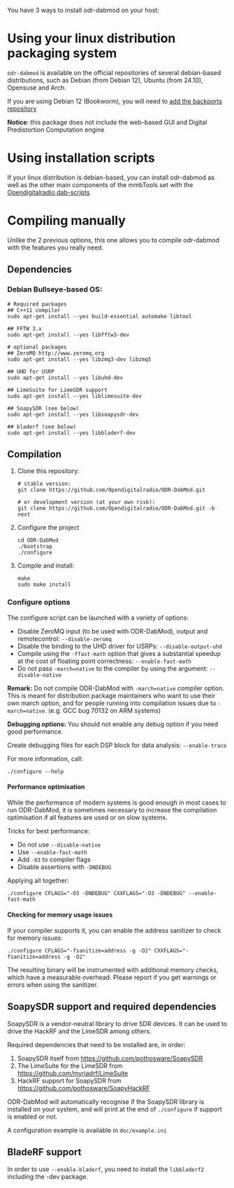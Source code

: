 You have 3 ways to install odr-dabmod on your host:

# Using your linux distribution packaging system
`odr-dabmod` is available on the official repositories of several debian-based distributions, such as Debian
(from Debian 12), Ubuntu (from 24.10), Opensuse and Arch.

If you are using Debian 12 (Bookworm), you will need to
[add the backports repository](https://backports.debian.org/Instructions/)

**Notice**: this package does not include the web-based GUI and Digital Predistortion Computation engine

# Using installation scripts
If your linux distribution is debian-based, you can install odr-dabmod
as well as the other main components of the mmbTools set with the 
[Opendigitalradio dab-scripts](https://github.com/opendigitalradio/dab-scripts.git)

# Compiling manually
Unlike the 2 previous options, this one allows you to compile odr-dabmod with the features you really need.

## Dependencies
### Debian Bullseye-based OS:
```
# Required packages
## C++11 compiler
sudo apt-get install --yes build-essential automake libtool

## FFTW 3.x
sudo apt-get install --yes libfftw3-dev

# optional packages
## ZeroMQ http://www.zeromq.org
sudo apt-get install --yes libzmq3-dev libzmq5

## UHD for USRP
sudo apt-get install --yes libuhd-dev

## LimeSuite for LimeSDR support
sudo apt-get install --yes liblimesuite-dev

## SoapySDR (see below)
sudo apt-get install --yes libsoapysdr-dev

## bladerf (see below)
sudo apt-get install --yes libbladerf-dev
```

## Compilation
1. Clone this repository:
   ```
   # stable version:
   git clone https://github.com/Opendigitalradio/ODR-DabMod.git

   # or development version (at your own risk):
   git clone https://github.com/Opendigitalradio/ODR-DabMod.git -b next
   ```
1. Configure the project
   ```
   cd ODR-DabMod
   ./bootstrap
   ./configure
   ```
1. Compile and install:
   ```
   make
   sudo make install
   ```

### Configure options
The configure script can be launched with a variety of options:
- Disable ZeroMQ input (to be used with ODR-DabMod), output and remotecontrol: `--disable-zeromq`
- Disable the binding to the UHD driver for USRPs: `--disable-output-uhd`
- Compile using the `-ffast-math` option that gives a substantial speedup at the cost of floating point correctness:  `--enable-fast-math`
- Do not pass `-march=native` to the compiler by using the argument: `--disable-native`

**Remark:** Do not compile ODR-DabMod with `-march=native` compiler option. This is meant for distribution package maintainers who want to use their own march option, and for people running into compilation issues due to `-march=native`. (e.g. GCC bug 70132 on ARM systems)

**Debugging options:** You should not enable any debug option if you need good performance.

Create debugging files for each DSP block for data analysis: `--enable-trace`

For more information, call:
```
./configure --help
```

#### Performance optimisation
While the performance of modern systems is good enough in most cases to
run ODR-DabMod, it is sometimes necessary to increase the compilation
optimisation if all features are used or on slow systems.

Tricks for best performance:

* Do not use `--disable-native`
* Use `--enable-fast-math`
* Add `-O3` to compiler flags
* Disable assertions with `-DNDEBUG`

Applying all together:
```
./configure CFLAGS="-O3 -DNDEBUG" CXXFLAGS="-O3 -DNDEBUG" --enable-fast-math
```

#### Checking for memory usage issues
If your compiler supports it, you can enable the address sanitizer to check for memory
issues:
```
./configure CFLAGS="-fsanitize=address -g -O2" CXXFLAGS="-fsanitize=address -g -O2"
```

The resulting binary will be instrumented with additional memory checks, which have a
measurable overhead. Please report if you get warnings or errors when using the sanitizer.

## SoapySDR support and required dependencies
SoapySDR is a vendor-neutral library to drive SDR devices. It can be used to
drive the HackRF and the LimeSDR among others.

Required dependencies that need to be installed are, in order:
1. SoapySDR itself from https://github.com/pothosware/SoapySDR
1. The LimeSuite for the LimeSDR from https://github.com/myriadrf/LimeSuite
1. HackRF support for SoapySDR from https://github.com/pothosware/SoapyHackRF

ODR-DabMod will automatically recognise if the SoapySDR library is installed on
your system, and will print at the end of `./configure` if support is enabled or
not.

A configuration example is available in `doc/example.ini`

## BladeRF support
In order to use `--enable-bladerf`, you need to install the `libbladerf2` including the -dev package.
